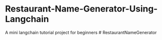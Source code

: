 # Restaurant-Name-Generator-Using-Langchain
A mini langchain tutorial project for beginners
#   R e s t a u r a n t N a m e G e n e r a t o r  
 